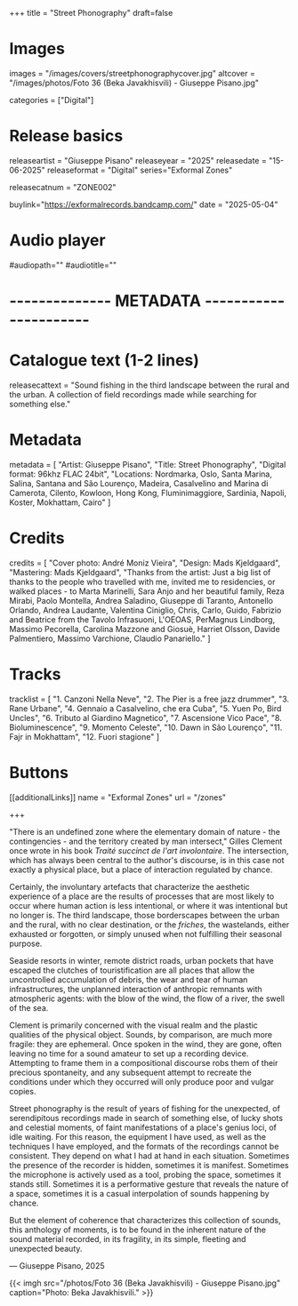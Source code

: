 +++
title = "Street Phonography"
draft=false

# Images
images = "/images/covers/streetphonographycover.jpg"
altcover = "/images/photos/Foto 36 (Beka Javakhisvili) - Giuseppe Pisano.jpg"

categories = ["Digital"]

# Release basics
releaseartist = "Giuseppe Pisano"
releaseyear = "2025"
releasedate = "15-06-2025"
releaseformat = "Digital"
series="Exformal Zones"

releasecatnum = "ZONE002"

buylink="https://exformalrecords.bandcamp.com/"
date = "2025-05-04"

# Audio player
#audiopath=""
#audiotitle=""

# -------------- METADATA ----------------------

# Catalogue text (1-2 lines)
releasecattext = "Sound fishing in the third landscape between the rural and the urban. A collection of field recordings made while searching for something else."

# Metadata
metadata = [
    "Artist: Giuseppe Pisano",
    "Title: Street Phonography",
    "Digital format: 96khz FLAC 24bit",
    "Locations: Nordmarka, Oslo, Santa Marina, Salina,  Santana and São Lourenço, Madeira, Casalvelino and Marina di Camerota, Cilento, Kowloon, Hong Kong, Fluminimaggiore, Sardinia, Napoli, Koster, Mokhattam, Cairo"
]

# Credits
credits = [
    "Cover photo: André Moniz Vieira",
    "Design: Mads Kjeldgaard",
    "Mastering: Mads Kjeldgaard",
    "Thanks from the artist: Just a big list of thanks to the people who travelled with me, invited me to residencies, or walked places - to Marta Marinelli, Sara Anjo and her beautiful family, Reza Mirabi, Paolo Montella, Andrea Saladino, Giuseppe di Taranto, Antonello Orlando, Andrea Laudante, Valentina Ciniglio, Chris, Carlo, Guido, Fabrizio and Beatrice from the Tavolo Infrasuoni, L'OEOAS, PerMagnus Lindborg, Massimo Pecorella, Carolina Mazzone and Giosuè, Harriet Olsson, Davide Palmentiero, Massimo Varchione, Claudio Panariello."
]

# Tracks
tracklist = [
    "1. Canzoni Nella Neve",
    "2. The Pier is a free jazz drummer",
    "3. Rane Urbane",
    "4. Gennaio a Casalvelino, che era Cuba",
    "5. Yuen Po, Bird Uncles",
    "6. Tributo al Giardino Magnetico",
    "7. Ascensione Vico Pace",
    "8. Bioluminescence",
    "9. Momento Celeste",
    "10. Dawn in São Lourenço",
    "11. Fajr in Mokhattam",
    "12. Fuori stagione"
]

# Buttons
[[additionalLinks]]
name = "Exformal Zones"
url = "/zones"

+++

"There is an undefined zone where the elementary domain of nature - the contingencies - and the territory created by man intersect," Gilles Clement once wrote in his book *Traité succinct de l'art involontaire*. The intersection, which has always been central to the author's discourse, is in this case not exactly a physical place, but a place of interaction regulated by chance.

Certainly, the involuntary artefacts that characterize the aesthetic experience of a place are the results of processes that are most likely to occur where human action is less intentional, or where it was intentional but no longer is. The third landscape, those borderscapes between the urban and the rural, with no clear destination, or the *friches*, the wastelands, either exhausted or forgotten, or simply unused when not fulfilling their seasonal purpose.

Seaside resorts in winter, remote district roads, urban pockets that have escaped the clutches of touristification are all places that allow the uncontrolled accumulation of debris, the wear and tear of human infrastructures, the unplanned interaction of anthropic remnants with atmospheric agents: with the blow of the wind, the flow of a river, the swell of the sea.

Clement is primarily concerned with the visual realm and the plastic qualities of the physical object. Sounds, by comparison, are much more fragile: they are ephemeral. Once spoken in the wind, they are gone, often leaving no time for a sound amateur to set up a recording device. Attempting to frame them in a compositional discourse robs them of their precious spontaneity, and any subsequent attempt to recreate the conditions under which they occurred will only produce poor and vulgar
copies.

Street phonography is the result of years of fishing for the unexpected, of serendipitous recordings made in search of something else, of lucky shots and celestial moments, of faint manifestations of a place's genius loci, of idle waiting. For this reason, the equipment I have used, as well as the techniques I have employed, and the formats of the recordings cannot be consistent. They depend on what I had at hand in each situation. Sometimes the presence of the recorder is hidden, sometimes it is manifest. Sometimes the microphone is actively used as a tool, probing the space, sometimes it stands still. Sometimes it is a performative gesture that reveals the nature of a space, sometimes it is a casual interpolation of sounds happening by chance.

But the element of coherence that characterizes this collection of sounds, this anthology of moments, is to be found in the inherent nature of the sound material recorded, in its fragility, in its simple, fleeting and unexpected beauty.

— Giuseppe Pisano, 2025

{{< imgh src="/photos/Foto 36 (Beka Javakhisvili) - Giuseppe Pisano.jpg" caption="Photo: Beka Javakhisvili." >}}

